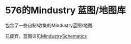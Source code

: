 # 576的Mindustry 蓝图/地图库
包含了一些自制/收集的Mindustry蓝图/地图.

已废弃，蓝图详见[MindustrySchematics](https://github.com/576576/MindustrySchematics)

